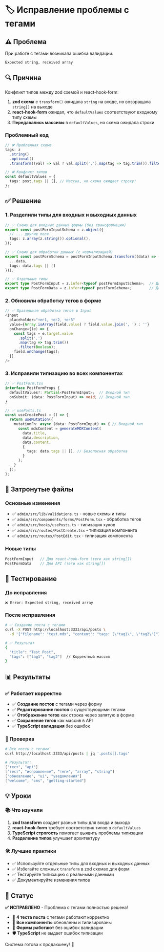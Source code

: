 # 🏷️ Исправление проблемы с тегами

## ⚠️ Проблема

При работе с тегами возникала ошибка валидации:
```
Expected string, received array
```

## 🔍 Причина

Конфликт типов между zod схемой и react-hook-form:

1. **zod схема** с `transform()` ожидала `string` на входе, но возвращала `string[]` на выходе
2. **react-hook-form** ожидал, что `defaultValues` соответствуют входному типу схемы  
3. **Передавались массивы** в `defaultValues`, но схема ожидала строки

### Проблемный код

```typescript
// ❌ Проблемная схема
tags: z
  .string()
  .optional()
  .transform((val) => val ? val.split(',').map(tag => tag.trim()).filter(Boolean) : []),

// ❌ Конфликт типов
const defaultValues = {
  tags: post.tags || [], // Массив, но схема ожидает строку!
};
```

## ✅ Решение

### 1. Разделили типы для входных и выходных данных

```typescript
// ✅ Схема для входных данных формы (без трансформации)
export const postFormInputSchema = z.object({
  // ... другие поля
  tags: z.array(z.string()).optional(),
});

// ✅ Схема для обработки данных (с нормализацией)
export const postFormSchema = postFormInputSchema.transform((data) => ({
  ...data,
  tags: data.tags || []
}));

// ✅ Отдельные типы
export type PostFormInput = z.infer<typeof postFormInputSchema>;  // Для формы
export type PostFormData = z.infer<typeof postFormSchema>;        // Для API
```

### 2. Обновили обработку тегов в форме

```typescript
// ✅ Правильная обработка тегов в Input
<Input 
  placeholder="тег1, тег2, тег3"
  value={Array.isArray(field.value) ? field.value.join(', ') : ''}
  onChange={(e) => {
    const tags = e.target.value
      .split(',')
      .map(tag => tag.trim())
      .filter(Boolean);
    field.onChange(tags);
  }}
/>
```

### 3. Исправили типизацию во всех компонентах

```typescript
// ✅ PostForm.tsx
interface PostFormProps {
  defaultValues?: Partial<PostFormInput>;  // Входной тип
  onSubmit: (data: PostFormInput) => void; // Входной тип
}

// ✅ usePosts.ts
const useCreatePost = () => {
  return useMutation({
    mutationFn: async (data: PostFormInput) => { // Входной тип
      const mdxContent = generateMDXContent(
        data.title,
        data.description,
        data.content,
        {
          tags: data.tags || [], // Безопасная обработка
        }
      );
    }
  });
};
```

## 📁 Затронутые файлы

### Основные изменения
- ✅ `admin/src/lib/validations.ts` - новые схемы и типы
- ✅ `admin/src/components/forms/PostForm.tsx` - обработка тегов
- ✅ `admin/src/hooks/usePosts.ts` - типизация хуков
- ✅ `admin/src/routes/PostCreate.tsx` - типизация компонента
- ✅ `admin/src/routes/PostEdit.tsx` - типизация компонента

### Новые типы
```typescript
PostFormInput   // Для react-hook-form (теги как string[])
PostFormData    // Для API (теги как string[])
```

## 🧪 Тестирование

### До исправления
```
❌ Error: Expected string, received array
```

### После исправления
```bash
# ✅ Создание поста с тегами
curl -X POST http://localhost:3333/api/posts \
  -d '{"filename": "test.mdx", "content": "tags: [\"tag1\", \"tag2\"]"}'

# ✅ Результат
{
  "title": "Test Post",
  "tags": ["tag1", "tag2"]  // Корректный массив
}
```

## 📊 Результаты

### ✅ Работает корректно
- ✅ **Создание постов** с тегами через форму
- ✅ **Редактирование постов** с существующими тегами
- ✅ **Отображение тегов** как строка через запятую в форме
- ✅ **Сохранение тегов** как массив в API
- ✅ **TypeScript валидация** без ошибок

### 🎯 Проверка
```bash
# Все посты с тегами
curl http://localhost:3333/api/posts | jq '.posts[].tags'

# Результат:
["тест", "api"]
["тест", "исправление", "теги", "array", "string"]
["обновление", "ui", "уведомления"] 
["welcome", "cms", "getting-started"]
```

## 💡 Уроки

### 📚 Что изучили
1. **zod transform** создает разные типы для входа и выхода
2. **react-hook-form** требует соответствия типов в `defaultValues`
3. **TypeScript строгость** помогает выявить проблемы типизации
4. **Разделение типов** улучшает архитектуру

### 🛠️ Лучшие практики
- ✅ Используйте отдельные типы для входных и выходных данных
- ✅ Избегайте сложных `transform` в zod схемах для форм
- ✅ Тестируйте типизацию с реальными данными
- ✅ Документируйте изменения типов

## 🚀 Статус

**✅ ИСПРАВЛЕНО** - Проблема с тегами полностью решена!

- 🎯 **4 теста поста** с тегами работают корректно
- 🔧 **Все компоненты** обновлены и типизированы  
- 📝 **Формы работают** без ошибок валидации
- 🛡️ **TypeScript** не выдает ошибок типизации

Система готова к продакшену! 🎉 